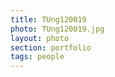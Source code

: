```yaml
--- 
title: TUng120019 
photo: TUng120019.jpg 
layout: photo 
section: portfolio 
tags: people 
---  
```

  
